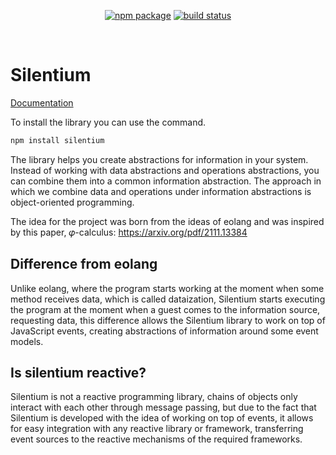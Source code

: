 <p align="center">
  <a href="https://npmjs.com/package/silentium"><img src="https://img.shields.io/npm/v/silentium.svg" alt="npm package"></a>
  <a href="https://github.com/silentium-lab/silentium/actions/workflows/node.js.yml"><img src="https://github.com/silentium-lab/silentium/actions/workflows/node.js.yml/badge.svg?branch=main" alt="build status"></a>
</p>
<br/>

# Silentium

[Documentation](https://silentium-lab.github.io/silentium/#/en/)

To install the library you can use the command.

```bash
npm install silentium
```

The library helps you create abstractions for information in your system. Instead of working with data abstractions and operations abstractions, you can combine them into a common information abstraction. The approach in which we combine data and operations under information abstractions is object-oriented programming.

The idea for the project was born from the ideas of eolang and was inspired by this paper, 𝜑-calculus:
https://arxiv.org/pdf/2111.13384

## Difference from eolang

Unlike eolang, where the program starts working at the moment when some method receives data, which is called dataization, Silentium starts executing the program at the moment when a guest comes to the information source, requesting data, this difference allows the Silentium library to work on top of JavaScript events, creating abstractions of information around some event models.

## Is silentium reactive?

Silentium is not a reactive programming library, chains of objects only interact with each other through message passing, but due to the fact that Silentium is developed with the idea of ​​working on top of events, it allows for easy integration with any reactive library or framework, transferring event sources to the reactive mechanisms of the required frameworks.
